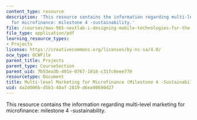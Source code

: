 ```yaml
---
content_type: resource
description: 'This resource contains the information regarding multi-level marketing
  for microfinance: milestone 4 -sustainability.'
file: /courses/mas-965-nextlab-i-designing-mobile-technologies-for-the-next-billion-users-fall-2008/4a2d006bd5b348af2819d6ea90690d27_MITMAS_965F08_money_m4.pdf
file_type: application/pdf
learning_resource_types:
- Projects
license: https://creativecommons.org/licenses/by-nc-sa/4.0/
ocw_type: OCWFile
parent_title: Projects
parent_type: CourseSection
parent_uid: 7b53ea3b-401e-0767-1816-c31fc0eee770
resourcetype: Document
title: Multi-level Marketing for Microfinance (Milestone 4 -Sustainability)
uid: 4a2d006b-d5b3-48af-2819-d6ea90690d27
---
```

This resource contains the information regarding multi-level marketing for microfinance: milestone 4 -sustainability.
